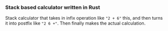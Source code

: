 ### Stack based calculator written in Rust

Stack calculator that takes in infix operation like `"2 + 6"` this, and then turns it into postfix like `"2 6 +"`. Then finally makes the actual calculation.